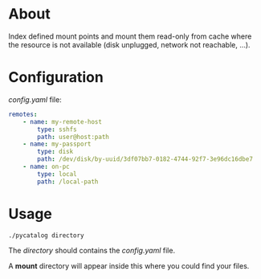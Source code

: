 About
=====

Index defined mount points and mount them read-only from cache where the resource is not available (disk unplugged, network not reachable, …).

Configuration
=============

*config.yaml* file:

```yaml
remotes:
	- name: my-remote-host
		type: sshfs
		path: user@host:path
	- name: my-passport
		type: disk
		path: /dev/disk/by-uuid/3df07bb7-0182-4744-92f7-3e96dc16dbe7
	- name: on-pc
		type: local
		path: /local-path
```

Usage
=====

`./pycatalog directory`

The *directory* should contains the *config.yaml* file.

A **mount** directory will appear inside this where you could find your files.
